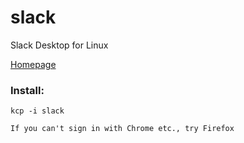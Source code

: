 # slack
Slack Desktop for Linux

[Homepage](https://slack.com)

### Install:
```
kcp -i slack

If you can't sign in with Chrome etc., try Firefox
```
